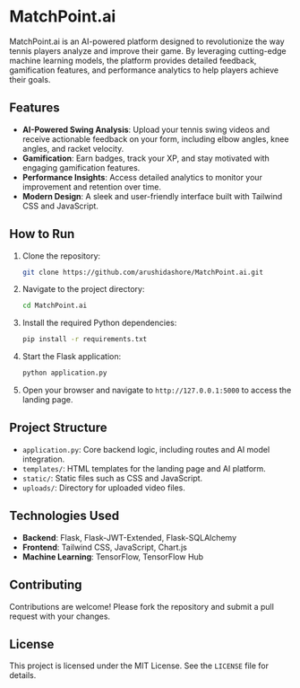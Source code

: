 # MatchPoint.ai

MatchPoint.ai is an AI-powered platform designed to revolutionize the way tennis players analyze and improve their game. By leveraging cutting-edge machine learning models, the platform provides detailed feedback, gamification features, and performance analytics to help players achieve their goals.

## Features

- **AI-Powered Swing Analysis**: Upload your tennis swing videos and receive actionable feedback on your form, including elbow angles, knee angles, and racket velocity.
- **Gamification**: Earn badges, track your XP, and stay motivated with engaging gamification features.
- **Performance Insights**: Access detailed analytics to monitor your improvement and retention over time.
- **Modern Design**: A sleek and user-friendly interface built with Tailwind CSS and JavaScript.

## How to Run

1. Clone the repository:
   ```bash
   git clone https://github.com/arushidashore/MatchPoint.ai.git
   ```
2. Navigate to the project directory:
   ```bash
   cd MatchPoint.ai
   ```
3. Install the required Python dependencies:
   ```bash
   pip install -r requirements.txt
   ```
4. Start the Flask application:
   ```bash
   python application.py
   ```
5. Open your browser and navigate to `http://127.0.0.1:5000` to access the landing page.

## Project Structure

- `application.py`: Core backend logic, including routes and AI model integration.
- `templates/`: HTML templates for the landing page and AI platform.
- `static/`: Static files such as CSS and JavaScript.
- `uploads/`: Directory for uploaded video files.

## Technologies Used

- **Backend**: Flask, Flask-JWT-Extended, Flask-SQLAlchemy
- **Frontend**: Tailwind CSS, JavaScript, Chart.js
- **Machine Learning**: TensorFlow, TensorFlow Hub

## Contributing

Contributions are welcome! Please fork the repository and submit a pull request with your changes.

## License

This project is licensed under the MIT License. See the `LICENSE` file for details.
